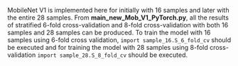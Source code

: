 MobileNet V1 is implemented here for initially with 16 samples and later with the entire 28 samples. From __main_new_Mob_V1_PyTorch.py__, all the results of stratified 6-fold cross-validation and 8-fold cross-validation with both 16 samples and 28 samples can be produced. To train the model with 16 samples using 6-fold cross validation, `import sample_16.S_6_fold_cv` should be executed and for training the model with 28 samples using 8-fold cross-validation `import sample_28.S_8_fold_cv` should be executed.
